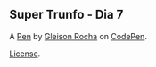 Super Trunfo - Dia 7
--------------------


A [Pen](https://codepen.io/glucasmr/pen/eYGXgmm) by [Gleison Rocha](https://codepen.io/glucasmr) on [CodePen](https://codepen.io).

[License](https://codepen.io/glucasmr/pen/eYGXgmm/license).